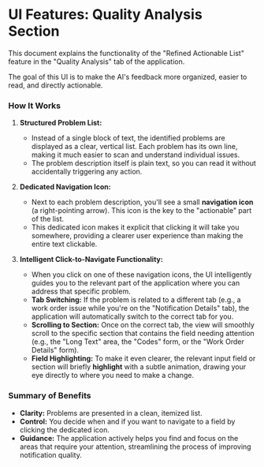 # UI Features: Quality Analysis Section

This document explains the functionality of the "Refined Actionable List" feature in the "Quality Analysis" tab of the application.

The goal of this UI is to make the AI's feedback more organized, easier to read, and directly actionable.

### How It Works

1.  **Structured Problem List:**
    *   Instead of a single block of text, the identified problems are displayed as a clear, vertical list. Each problem has its own line, making it much easier to scan and understand individual issues.
    *   The problem description itself is plain text, so you can read it without accidentally triggering any action.

2.  **Dedicated Navigation Icon:**
    *   Next to each problem description, you'll see a small **navigation icon** (a right-pointing arrow). This icon is the key to the "actionable" part of the list.
    *   This dedicated icon makes it explicit that clicking it will take you somewhere, providing a clearer user experience than making the entire text clickable.

3.  **Intelligent Click-to-Navigate Functionality:**
    *   When you click on one of these navigation icons, the UI intelligently guides you to the relevant part of the application where you can address that specific problem.
    *   **Tab Switching:** If the problem is related to a different tab (e.g., a work order issue while you're on the "Notification Details" tab), the application will automatically switch to the correct tab for you.
    *   **Scrolling to Section:** Once on the correct tab, the view will smoothly scroll to the specific section that contains the field needing attention (e.g., the "Long Text" area, the "Codes" form, or the "Work Order Details" form).
    *   **Field Highlighting:** To make it even clearer, the relevant input field or section will briefly **highlight** with a subtle animation, drawing your eye directly to where you need to make a change.

### Summary of Benefits

*   **Clarity:** Problems are presented in a clean, itemized list.
*   **Control:** You decide when and if you want to navigate to a field by clicking the dedicated icon.
*   **Guidance:** The application actively helps you find and focus on the areas that require your attention, streamlining the process of improving notification quality.
